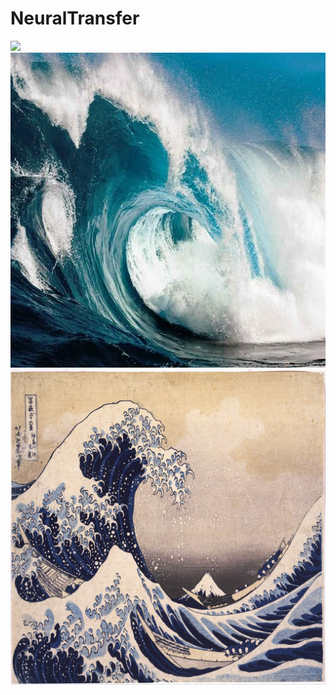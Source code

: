 # NeuralTransfer
![](https://)
![](https://github.com/totenhund/NeuralTransfer/raw/master/input.jpg)
![](https://github.com/totenhund/NeuralTransfer/raw/master/reference.jpg)
